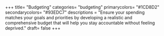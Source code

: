 +++
title= "Budgeting"
categories= "budgeting"
primarycolors= "#1CD8D2"
secondarycolors= "#93EDC7"
descriptions = "Ensure your spending matches your goals and priorities by developing a realistic and comprehensive budget that will help you stay accountable without feeling deprived."
draft= false
+++

